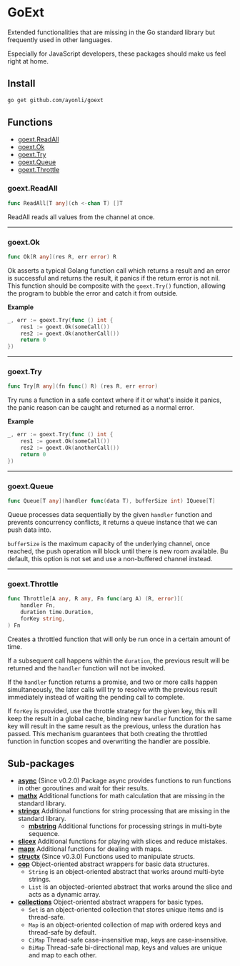 # GoExt

Extended functionalities that are missing in the Go standard library but frequently used in other
languages.

Especially for JavaScript developers, these packages should make us feel right at home.

## Install

```sh
go get github.com/ayonli/goext
```

## Functions

- [goext.ReadAll](#goextreadall)
- [goext.Ok](#goextok)
- [goext.Try](#goexttry)
- [goext.Queue](#goextqueue)
- [goext.Throttle](#goextthrottle)

### goext.ReadAll

```go
func ReadAll[T any](ch <-chan T) []T
```

ReadAll reads all values from the channel at once.

---

### goext.Ok

```go
func Ok[R any](res R, err error) R
```

Ok asserts a typical Golang function call which returns a result and an error is successful and
returns the result, it panics if the return error is not nil. This function should be composite
with the `goext.Try()` function, allowing the program to bubble the error and catch it from
outside.

**Example**

```go
_, err := goext.Try(func () int {
    res1 := goext.Ok(someCall())
    res2 := goext.Ok(anotherCall())
    return 0
})
```

---

### goext.Try

```go
func Try[R any](fn func() R) (res R, err error)
```

Try runs a function in a safe context where if it or what's inside it panics, the panic reason
can be caught and returned as a normal error.

**Example**

```go
_, err := goext.Try(func () int {
    res1 := goext.Ok(someCall())
    res2 := goext.Ok(anotherCall())
    return 0
})
```

---

### goext.Queue

```go
func Queue[T any](handler func(data T), bufferSize int) IQueue[T]
```

Queue processes data sequentially by the given `handler` function and prevents concurrency
conflicts, it returns a queue instance that we can push data into.

`bufferSize` is the maximum capacity of the underlying channel, once reached, the push
operation will block until there is new room available. Bu default, this option is not set and
use a non-buffered channel instead.

---

### goext.Throttle

```go
func Throttle[A any, R any, Fn func(arg A) (R, error)](
    handler Fn,
    duration time.Duration,
    forKey string,
) Fn
```

Creates a throttled function that will only be run once in a certain amount of time.

If a subsequent call happens within the `duration`, the previous result will be returned and
the `handler` function will not be invoked.

If the `handler` function returns a promise, and two or more calls happen simultaneously,
the later calls will try to resolve with the previous result immediately instead of waiting
the pending call to complete.

If `forKey` is provided, use the throttle strategy for the given key, this will keep the
result in a global cache, binding new `handler` function for the same key will result in the
same result as the previous, unless the duration has passed. This mechanism guarantees that both
creating the throttled function in function scopes and overwriting the handler are possible.

## Sub-packages

- **[async](https://pkg.go.dev/github.com/ayonli/goext/async)** (Since v0.2.0)
    Package async provides functions to run functions in other goroutines and wait for their results.
- **[mathx](https://pkg.go.dev/github.com/ayonli/goext/mathx)**
    Additional functions for math calculation that are missing in the standard library.
- **[stringx](https://pkg.go.dev/github.com/ayonli/goext/stringx)**
    Additional functions for string processing that are missing in the standard library.
    - **[mbstring](https://pkg.go.dev/github.com/ayonli/goext/stringx/mbstring)**
        Additional functions for processing strings in multi-byte sequence.
- **[slicex](https://pkg.go.dev/github.com/ayonli/goext/slicex)**
    Additional functions for playing with slices and reduce mistakes.
- **[mapx](https://pkg.go.dev/github.com/ayonli/goext/mapx)**
    Additional functions for dealing with maps.
- **[structx](https://pkg.go.dev/github.com/ayonli/goext/structx)** (Since v0.3.0)
    Functions used to manipulate structs.
- **[oop](https://pkg.go.dev/github.com/ayonli/goext/oop)**
    Object-oriented abstract wrappers for basic data structures.
    - `String` is an object-oriented abstract that works around multi-byte strings.
    - `List` is an objected-oriented abstract that works around the slice and acts as a dynamic array.
- **[collections](https://pkg.go.dev/github.com/ayonli/goext/collections)**
    Object-oriented abstract wrappers for basic types.
    - `Set` is an object-oriented collection that stores unique items and is thread-safe.
    - `Map` is an object-oriented collection of map with ordered keys and thread-safe by default.
    - `CiMap` Thread-safe case-insensitive map, keys are case-insensitive.
    - `BiMap` Thread-safe bi-directional map, keys and values are unique and map to each other.
